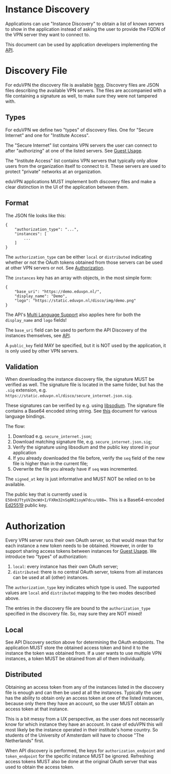 # Instance Discovery

Applications can use "Instance Discovery" to obtain a list of known servers to
show in the application instead of asking the user to provide the FQDN of the
VPN server they want to connect to.

This document can be used by application developers implementing the 
[API](API.md).

# Discovery File

For eduVPN the discovery file is available 
[here](https://static.eduvpn.nl/disco/). Discovery files are JSON files 
describing the available VPN servers. The files are accompanied with a file 
containing a signature as well, to make sure they were not tampered with.

## Types

For eduVPN we define two "types" of discovery files. One for "Secure Internet" 
and one for "Institute Access".

The "Secure Internet" list contains VPN servers the user can connect to after 
"authorizing" at one of the listed servers. See [Guest Usage](GUEST_USAGE.md).

The "Institute Access" list contains VPN servers that typically only allow 
users from the organization itself to connect to it. These servers are 
used to protect "private" networks at an organization.

eduVPN applications MUST implement both discovery files and make a clear 
distinction in the UI of the application between them.

## Format

The JSON file looks like this:

    {
        "authorization_type": "...",
        "instances": [
            ...
        ]
    }

The `authorization_type` can be either `local` or `distributed` indicating 
whether or not the OAuth tokens obtained from those servers can be used at 
other VPN servers or not. See [Authorization](#authorization).

The `instances` key has an array with objects, in the most simple form:

    {
        "base_uri": "https://demo.eduvpn.nl/",
        "display_name": "Demo",
        "logo": "https://static.eduvpn.nl/disco/img/demo.png"
    }

The API's [Multi Language Support](API.md#multi-language-support) also applies 
here for both the `display_name` and `logo` fields!

The `base_uri` field can be used to perform the API Discovery of the instances 
themselves, see [API](API.md).

A `public_key` field MAY be specified, but it is NOT used by the application,
it is only used by other VPN servers.

## Validation

When downloading the instance discovery file, the signature MUST be verified as
well. The signature file is located in the same folder, but has the `.sig` 
extension, e.g. `https://static.eduvpn.nl/disco/secure_internet.json.sig`.

These signatures can be verified by e.g. using 
[libsodium](https://download.libsodium.org/doc/). The signature file contains a
Base64 encoded string string. See 
[this](https://download.libsodium.org/doc/bindings_for_other_languages/) 
document for various language bindings.

The flow:

1. Download e.g. `secure_internet.json`;
2. Download matching signature file, e.g. `secure_internet.json.sig`;
3. Verify the signature using libsodium and the public key stored in your 
   application
4. If you already downloaded the file before, verify the `seq` field of the new 
   file is higher than in the current file;
5. Overwrite the file you already have if `seq` was incremented.

The `signed_at` key is just informative and MUST NOT be relied on to be 
available.

The public key that is currently used is 
`E5On0JTtyUVZmcWd+I/FXRm32nSq8R2ioyW7dcu/U88=`. This is a Base64-encoded 
[Ed25519](https://en.wikipedia.org/wiki/Curve25519) public key.

# Authorization

Every VPN server runs their own OAuth server, so that would mean that for each 
instance a new token needs to be obtained. However, in order to support sharing 
access tokens between instances for [Guest Usage](GUEST_USAGE.md). We introduce 
two "types" of authorization:

1. `local`: every instance has their own OAuth server;
2. `distributed`: there is no central OAuth server, tokens from all instances 
   can be used at all (other) instances.

The `authorization_type` key indicates which type is used. The supported 
values are `local` and `distributed` mapping to the two modes described above.

The entries in the discovery file are bound to the `authorization_type` 
specified in the discovery file. So, may sure they are NOT mixed!

## Local

See API Discovery section above for determining the OAuth endpoints. The 
application MUST store the obtained access token and bind it to the instance
the token was obtained from. If a user wants to use multiple VPN instances, a 
token MUST be obtained from all of them individually.

## Distributed

Obtaining an access token from any of the instances listed in the discovery 
file is enough and can then be used at all the instances. Typically the user
has the ability to obtain only an access token at one of the listed instances, 
because only there they have an account, so the user MUST obtain an access 
token at that instance.

This is a bit messy from a UX perspective, as the user does not necessarily 
know for which instance they have an account. In case of eduVPN this will most
likely be the instance operated in their institute's home country. So students
of the University of Amsterdam will have to choose "The Netherlands" first.

When API discovery is performed, the keys for 
`authorization_endpoint` and `token_endpoint` for the specific instance MUST
be ignored. Refreshing access tokens MUST also be done at the original OAuth
server that was used to obtain the access token.

